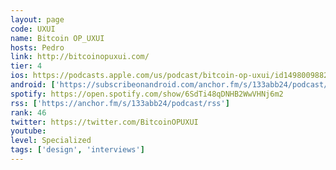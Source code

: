 ```yaml
---
layout: page
code: UXUI
name: Bitcoin OP_UXUI
hosts: Pedro
link: http://bitcoinopuxui.com/
tier: 4
ios: https://podcasts.apple.com/us/podcast/bitcoin-op-uxui/id1498009882?uo=4
android: ['https://subscribeonandroid.com/anchor.fm/s/133abb24/podcast/rss']
spotify: https://open.spotify.com/show/6SdTi48qDNHB2WwVHNj6m2
rss: ['https://anchor.fm/s/133abb24/podcast/rss']
rank: 46
twitter: https://twitter.com/BitcoinOPUXUI
youtube: 
level: Specialized
tags: ['design', 'interviews']
---
```

